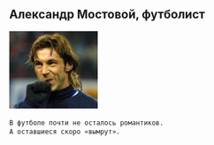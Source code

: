 <!--2018-12-23 15:48:16-->
## Александр Мостовой, футболист
<img src="./a_mostovoy.jpg">

    В футболе почти не осталось романтиков. 
    А оставшиеся скоро «вымрут».
